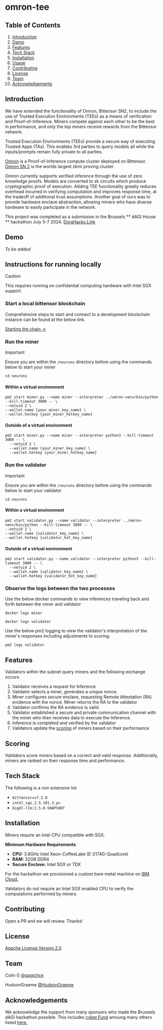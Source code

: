 # omron-tee

## Table of Contents

1. [Introduction](#introduction)
2. [Demo](#demo)
3. [Features](#features)
4. [Tech Stack](#tech-stack)
5. [Installation](#installation)
6. [Usage](#usage)
7. [Contributing](#contributing)
8. [License](#license)
9. [Team](#team)
10. [Acknowledgements](#acknowledgements)

## Introduction

We have extended the functionality of Omron, Bittensor SN2, to include the use of Trusted Execution Environments (TEEs) as a means of verification and Proof-of-Inference. Miners compete against each other to be the best in performance, and only the top miners receive rewards from the Bittensor network.

Trusted Execution Environments (TEEs) provide a secure way of executing Trusted Apps (TAs). This enables 3rd parties to query models all while the inputs/prompts remain fully private to all parties.

[Omron](https://omron.ai) is a Proof-of-Inference compute cluster deployed on Bittensor. [Omron SN 2](https://x.taostats.io/subnet/2) is the worlds largest zkml proving cluster.

Omron currently supports verified inference through the use of zero knowledge proofs. Models are converted to zk circuits which produce cryptographic proof of execution.
Adding TEE functionality greatly reduces overhead incurred in verifying computation and improves response time, at the tradeoff of additional trust assumptions. Another goal of ours was to provide hardware enclave abstraction, allowing miners who have diverse hardware to easily participate in the network.

This project was completed as a submission in the Brussels ** dAGI House ** hackathon July 5-7 2024. [DoraHacks Link](https://dorahacks.io/hackathon/dagihouse/buidl)

## Demo

*To be added*

## Instructions for running locally

> [!CAUTION]
> This requires running on confidential computing hardware with Intel SGX support.

### Start a local bittensor blockchain

Comprehensive steps to start and connect to a development blockchain instance can be found at the below link.

[Starting the chain →](./docs/running_on_staging.md)



### Run the miner

> [!IMPORTANT]
> Ensure you are within the `/neurons` directory before using the commands below to start your miner
>
> ```console
> cd neurons
> ```

#### Within a virtual environment

```console
pm2 start miner.py --name miner --interpreter ../omron-venv/bin/python --kill-timeout 3000 -- \
--netuid 2 \
--wallet.name {your_miner_key_name} \
--wallet.hotkey {your_miner_hotkey_name}
```

#### Outside of a virtual environment

```console
pm2 start miner.py --name miner --interpreter python3 --kill-timeout 3000 -- \
  --netuid 2 \
  --wallet.name {your_miner_key_name} \
  --wallet.hotkey {your_miner_hotkey_name}
```

### Run the validator

> [!IMPORTANT]
> Ensure you are within the `/neurons` directory before using the commands below to start your validator
>
> ```console
> cd neurons
> ```

#### Within a virtual environment

```console
pm2 start validator.py --name validator --interpreter ../omron-venv/bin/python --kill-timeout 3000 -- \
--netuid 2 \
--wallet.name {validator_key_name} \
--wallet.hotkey {validator_hot_key_name}
```

#### Outside of a virtual environment

```console
pm2 start validator.py --name validator --interpreter python3 --kill-timeout 3000 -- \
  --netuid 2 \
  --wallet.name {validator_key_name} \
  --wallet.hotkey {validator_hot_key_name}
```

### Observe the logs between the two processes

Use the below docker commands to view inferences traveling back and forth between the miner and validator

```console
docker logs miner
```

```console
docker logs validator
```

Use the below pm2 logging to view the validator's interpretation of the miner's responses including adjustments to scoring.

```console
pm2 logs validator
```

## Features

Validators within the subnet query miners and the following exchange occurs.

1. Validator receives a request for Inference
2. Validator selects a miner, generates a unique nonce.
3. Miner configures secure enclave, requesting Remote Attestation (RA) evidence with the nonce. Miner returns the RA to the validator
4. Validator confirms the RA evidence is valid.
5. Validator established a secure and private communication channel with the miner who then receives data to execute the Inference.
6. Inference is completed and verified by the validator
7. Validators update the [scoring](#scoring) of miners based on their performance

## Scoring

Validators score miners based on a correct and valid response. Additionally, miners are ranked on their response time and performance.

## Tech Stack

The following is a non extensive list

- `bittensor==7.2.0`
- `intel_sgx_2.5.101.3_pv`
- `bigdl-llm:2.5.0-SNAPSHOT`

## Installation

Miners require an Intel CPU compatible with SGX.

**Minimum Hardware Requirements**
- **CPU:** 3.8GHz Intel Xeon-CoffeeLake (E-2174G-Quadcore)
- **RAM:** 32GB DDR4
- **Secure Enclave:** Intel SGX or TDX

For the hackathon we provisioned a custom bare metal machine on [IBM Cloud.](https://cloud.ibm.com/docs/bare-metal?topic=bare-metal-ordering-baremetal-server)

Validators do not require an Intel SGX enabled CPU to verify the computations performed by miners.

## Contributing

Open a PR and we will review. Thanks!

## License

[Apache License Version 2.0](/LICENSE)

## Team

Colin G [@gagichce](https://github.com/gagichce)

HudsonGraeme [@HudsonGraeme](https://github.com/HudsonGraeme)

## Acknowledgements

We acknowledge the support from many sponsors who made the Brussels dAGI hackathon possible. This includes [cyber.Fund](https://cyber.fund/) amoung many others listed [here.](https://dorahacks.io/hackathon/dagihouse/buidl)
